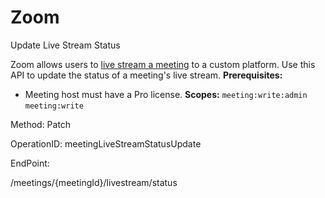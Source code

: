 #     Zoom


Update Live Stream Status

Zoom allows users to [live stream a meeting](https://support.zoom.us/hc/en-us/articles/115001777826-Live-Streaming-Meetings-or-Webinars-Using-a-Custom-Service) to a custom platform. Use this API to update the status of a meeting's live stream.
**Prerequisites:**
* Meeting host must have a Pro license.
**Scopes:** `meeting:write:admin` `meeting:write`  



Method: Patch

OperationID: meetingLiveStreamStatusUpdate

EndPoint:

/meetings/{meetingId}/livestream/status
